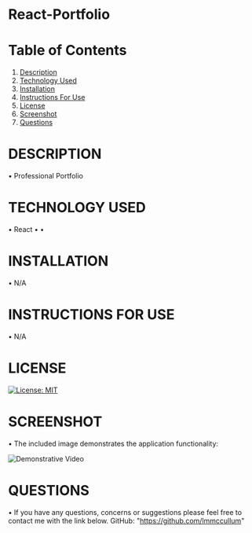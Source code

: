 # React-Portfolio

# Table of Contents

  1. [Description](#Description)
  2. [Technology Used](#TechnologyUsed)
  3. [Installation](#Installation)
  4. [Instructions For Use](#InstructionsForUse)
  5. [License](#License)
  6. [Screenshot](#Screenshot)
  7. [Questions](#Questions)

# DESCRIPTION
•  Professional Portfolio

# TECHNOLOGY USED
• React
• 
• 

# INSTALLATION
• N/A

# INSTRUCTIONS FOR USE
• N/A

# LICENSE

[![License: MIT](https://img.shields.io/badge/License-MIT-yellow.svg)](https://opensource.org/licenses/MIT)

# SCREENSHOT
• The included image demonstrates the application functionality:

![Demonstrative Video](https://i.imgur.com/60GiYBh.png)


# QUESTIONS
• If you have any questions, concerns or suggestions please feel free to contact me with the link below.
GitHub: "https://github.com/lmmccullum"
